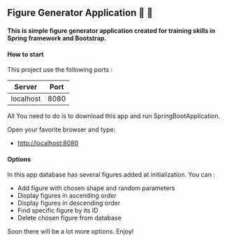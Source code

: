 ## Figure Generator Application :small_blue_diamond: :small_orange_diamond: 

#### This is simple figure generator application created for training skills in Spring framework and Bootstrap.

#### How to start

This project use the following ports :

| Server     | Port |
|------------|------|
| localhost  | 8080 |

All You need to do is to download this app and run SpringBootApplication.

Open your favorite browser and type:

* [http://localhost:8080](http://localhost:8080)

#### Options

In this app database has several figures added at initialization.
You can :
- Add figure with chosen shape and random parameters
- Display figures in ascending order
- Display figures in descending order
- Find specific figure by its ID
- Delete chosen figure from database

Soon there will be a lot more options. Enjoy!
